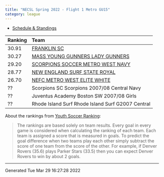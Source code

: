 ```yaml
---
title: "NECSL Spring 2022 - Flight 1 Metro GU15"
category: league
---
```


    
* [Schedule & Standings](https://system.gotsport.com/org_event/events/12159/schedules?team=479151)

| Ranking | Team                                                                                        |
|:--------|:--------------------------------------------------------------------------------------------|
| 30.91   | [FRANKLIN SC](https://youthsoccerrankings.us/team.html?teamId=3885048)                      |
| 30.27   | [MASS YOUNG GUNNERS LADY GUNNERS](https://youthsoccerrankings.us/team.html?teamId=3865293)  |
| 29.20   | [SCORPIONS SOCCER METRO WEST NAVY](https://youthsoccerrankings.us/team.html?teamId=2106483) |
| 28.77   | [NEW ENGLAND SURF STATE ROYAL](https://youthsoccerrankings.us/team.html?teamId=3608112)     |
| 26.70   | [NEFC METRO WEST ELITE WHITE](https://youthsoccerrankings.us/team.html?teamId=3799536)      |
| ??      | Scorpions SC Scorpions 2007/08 Central Navy                                                 |
| ??      | Juventus Academy Boston SW 2007/08 Girls                                                    |
| ??      | Rhode Island Surf Rhode Island Surf G2007 Central                                           |

About the rankings from [Youth Soccer Ranking](https://youthsoccerrankings.us):

>  The rankings are based solely on team results. Every goal in every game is considered when calculating the ranking of each team. Each team is assigned a score that is measured in goals. To predict the goal difference when two teams play each other simply subtract the score of one team from the score of the other. For example, if Denver Rovers (35.6) plays Parker Stars (33.5) then you can expect Denver Rovers to win by about 2 goals.


***
Generated Tue Mar 29 16:27:28 2022
